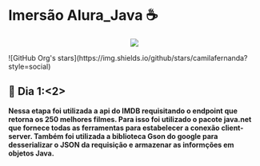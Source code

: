 <h1 align=center"> Imersão Alura_Java ☕ </h1>
                 <p align="center"><img src="http://img.shields.io/static/v1?label=STATUS&message=EM%20DESENVOLVIMENTO&color=GREEN&style=for-the-badge"/></p>
                 ![GitHub Org's stars](https://img.shields.io/github/stars/camilafernanda?style=social)
                 <h2> 🏁 <b>Dia 1:<2> </h4>
                 <p> Nessa etapa foi utilizada a api do IMDB requisitando o endpoint que retorna os 250 melhores filmes. Para isso foi utilizado o pacote java.net que fornece todas as ferramentas para estabelecer a conexão client-server.
Também foi utilizada a biblioteca Gson do google para desserializar o JSON da requisição e armazenar as informções em objetos Java.
